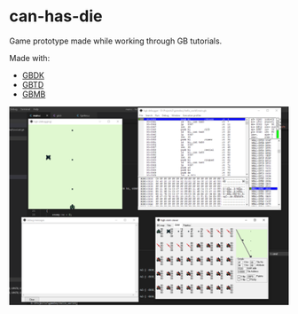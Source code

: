 # can-has-die

Game prototype made while working through GB tutorials. 

Made with:

* [GBDK](http://gbdk.sourceforge.net/)
* [GBTD](http://www.devrs.com/gb/hmgd/gbtd.html)
* [GBMB](http://www.devrs.com/gb/hmgd/gbmb.html)

![can has die](image.PNG)
